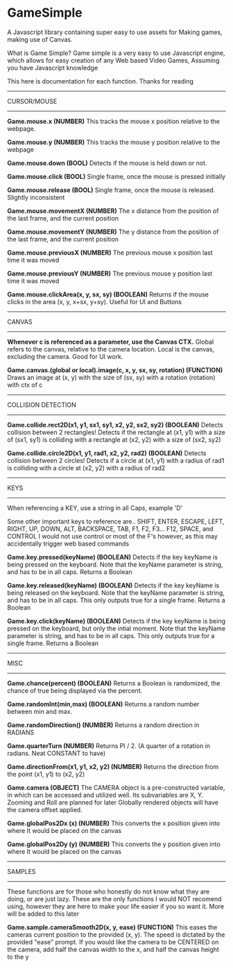 # GameSimple
A Javascript library containing super easy to use assets for Making games, making use of Canvas. 

What is Game Simple? Game simple is a very easy to use Javascript engine, which allows for easy creation of any Web based Video Games, Assuming you have Javascript knowledge


This here is documentation for each function. Thanks for reading

_________________________________________________________________________________________________________________________________________________________________________________

CURSOR/MOUSE

___________________________________________________________________________________________________________________________________________________________________

**Game.mouse.x   (NUMBER)**
This tracks the mouse x position relative to the webpage. 

**Game.mouse.y   (NUMBER)**
This tracks the mouse y position relative to the webpage

**Game.mouse.down   (BOOL)**
Detects if the mouse is held down or not.

**Game.mouse.click   (BOOL)**
Single frame, once the mouse is pressed initially

**Game.mouse.release   (BOOL)**
Single frame, once the mouse is released. Slightly inconsistent

**Game.mouse.movementX   (NUMBER)**
The x distance from the position of the last frame, and the current position

**Game.mouse.movementY   (NUMBER)**
The y distance from the position of the last frame, and the current position

**Game.mouse.previousX   (NUMBER)**
The previous mouse x position last time it was moved

**Game.mouse.previousY   (NUMBER)**
The previous mouse y position last time it was moved

**Game.mouse.clickArea(x, y, sx, sy)   (BOOLEAN)**
Returns if the mouse clicks in the area (x, y, x+sx, y+sy). Useful for UI and Buttons

_________________________________________________________________________________________________________________________________________________________________________________

CANVAS

___________________________________________________________________________________________________________________________________________________________________
**Whenever c is referenced as a parameter, use the Canvas CTX.**
Global refers to the canvas, relative to the camera location. Local is the canvas, excluding the camera. Good for UI work.

**Game.canvas.(global or local).image(c, x, y, sx, sy, rotation)   (FUNCTION)**
Draws an image at (x, y) with the size of (sx, sy) with a rotation (rotation) with ctx of c


_________________________________________________________________________________________________________________________________________________________________________________

COLLISION DETECTION

___________________________________________________________________________________________________________________________________________________________________

**Game.collide.rect2D(x1, y1, sx1, sy1, x2, y2, sx2, sy2)   (BOOLEAN)**
Detects collision between 2 rectangles! Detects if the rectangle at (x1, y1) with a size of (sx1, sy1) is colliding with a rectangle at (x2, y2) with a size of (sx2, sy2)

**Game.collide.circle2D(x1, y1, rad1, x2, y2, rad2)   (BOOLEAN)**
Detects collision between 2 circles! Detects if a circle at (x1, y1) with a radius of rad1 is colliding with a circle at (x2, y2) with a radius of rad2
	
_________________________________________________________________________________________________________________________________________________________________________________

KEYS

___________________________________________________________________________________________________________________________________________________________________
When referencing a KEY, use a string in all Caps, example 'D'

Some other important keys to reference are..
SHIFT, ENTER, ESCAPE, LEFT, RIGHT, UP, DOWN, ALT, BACKSPACE, TAB, F1, F2, F3... F12, SPACE, and CONTROL
I would not use control or most of the F's however, as this may accidentally trigger web based commands


**Game.key.pressed(keyName)   (BOOLEAN)**
Detects if the key keyName is being pressed on the keyboard. Note that the keyName parameter is string, and has to be in all caps. 
Returns a Boolean

**Game.key.released(keyName)   (BOOLEAN)**
Detects if the key keyName is being released on the keyboard. Note that the keyName parameter is string, and has to be in all caps. This only outputs true for a single frame.
Returns a Boolean

**Game.key.click(keyName)   (BOOLEAN)**
Detects if the key keyName is being pressed on the keyboard, but only the intial moment. Note that the keyName parameter is string, and has to be in all caps. This only outputs true for a single frame.
Returns a Boolean


_________________________________________________________________________________________________________________________________________________________________________________

MISC

___________________________________________________________________________________________________________________________________________________________________

**Game.chance(percent)   (BOOLEAN)**
Returns a Boolean is randomized, the chance of true being displayed via the percent.

**Game.randomInt(min,max)   (BOOLEAN)**
Returns a random number between min and max.

**Game.randomDirection()   (NUMBER)**
Returns a random direction in RADIANS

**Game.quarterTurn   (NUMBER)**
Returns PI / 2. (A quarter of a rotation in radians. Neat CONSTANT to have)

**Game.directionFrom(x1, y1, x2, y2)   (NUMBER)**
Returns the direction from the point (x1, y1) to (x2, y2)

**Game.camera   (OBJECT)**
The CAMERA object is a pre-constructed variable, in which can be accessed and utilized well. Its subvariables are X, Y. Zooming and Roll are planned for later
Globally rendered objects will have the camera offset applied. 

**Game.globalPos2Dx (x)  (NUMBER)**
This converts the x position given into where It would be placed on the canvas

**Game.globalPos2Dy (y)  (NUMBER)**
This converts the y position given into where It would be placed on the canvas

___________________________________________________________________________________________________________________________________________________________________

SAMPLES

___________________________________________________________________________________________________________________________________________________________________
These functions are for those who honestly do not know what they are doing, or are just lazy. These are the only functions I would NOT recomend using, however they are here to make your life easier if you so want it. More will be added to this later

**Game.sample.cameraSmooth2D(x, y, ease)   (FUNCTION)**
This eases the cameras current position to the provided (x, y). The speed is dictated by the provided "ease" prompt. If you would like the camera to be CENTERED on the camera, add half the canvas width to the x, and half the canvas height to the y
